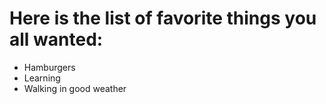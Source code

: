 # Here is the list of favorite things you all wanted:
- Hamburgers
- Learning
- Walking in good weather
